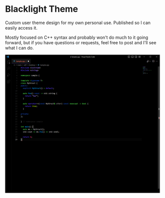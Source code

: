 # Blacklight Theme

Custom user theme design for my own personal use. Published so I can easily access it.

Mostly focused on C++ syntax and probably won't do much to it going forward, but if you have questions or requests, feel free to post and I'll see what I can do.

![Preview](./images/preview.png)